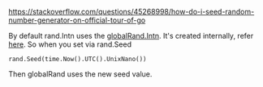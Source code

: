 https://stackoverflow.com/questions/45268998/how-do-i-seed-random-number-generator-on-official-tour-of-go

By default rand.Intn uses the [globalRand.Intn](https://github.com/golang/go/blob/master/src/math/rand/rand.go#L277). It's created internally, refer [here](https://github.com/golang/go/blob/master/src/math/rand/rand.go#L236). So when you set via rand.Seed

`rand.Seed(time.Now().UTC().UnixNano())`

Then globalRand uses the new seed value.
